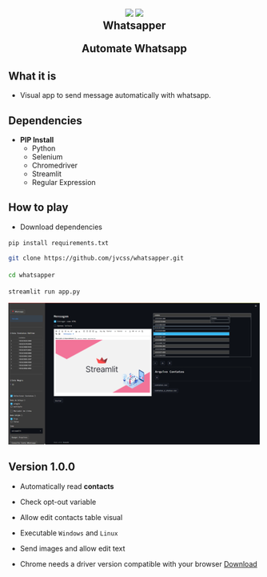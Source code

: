 
<h2 align="center">
  <img src="https://img.icons8.com/clouds/2x/whatsapp.png"/>
  <img src="https://img.icons8.com/nolan/2x/bot.png"/>
  <br/>
  <b>Whatsapper</b>
  <p>Automate Whatsapp</p>
</h2>

## What it is

- Visual app to send message automatically with whatsapp.

## Dependencies

- **PIP Install**
  - Python
  - Selenium
  - Chromedriver
  - Streamlit
  - Regular Expression

## How to play

- Download dependencies

`pip install requirements.txt`

```bash
git clone https://github.com/jvcss/whatsapper.git

cd whatsapper

streamlit run app.py
```
![Whatspper](images/plao_fundo_info_whatspper_automation.jpeg)

##  Version 1.0.0

- Automatically read **contacts**

- Check opt-out variable

- Allow edit contacts table visual

- Executable `Windows` and `Linux`

- Send images and allow edit text

- Chrome needs a driver version compatible with your browser [Download](https://chromedriver.chromium.org/downloads)

